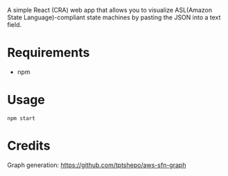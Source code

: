 A simple React (CRA) web app that allows you to visualize ASL(Amazon State Language)-compliant state machines by pasting the JSON into a text field.

# Requirements
* npm

# Usage
`npm start`

# Credits
Graph generation:
https://github.com/tptshepo/aws-sfn-graph

